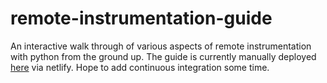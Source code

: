 # remote-instrumentation-guide
An interactive walk through of various aspects of remote instrumentation with python from the ground up. The guide is currently manually deployed [here](https://famous-cannoli-81fb50.netlify.app/) via netlify. Hope to add continuous integration some time. 